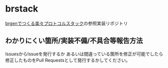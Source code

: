 
# brstack

[brgenでつくる楽々プロトコルスタック](https://techbookfest.org/product/rg6Y8rm2N2nVD4bkqBVv6i)の参照実装リポジトリ

## わかりにくい箇所/実装不備/不具合等報告方法

IssuesからIssueを発行するか
あるいは間違っている箇所を修正が可能でしたら
修正したものをPull Requestsとして発行するかしてください。
